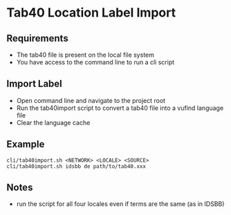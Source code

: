 # Tab40 Location Label Import

## Requirements
 * The tab40 file is present on the local file system
 * You have access to the command line to run a cli script

## Import Label
 * Open command line and navigate to the project root
 * Run the tab40import script to convert a tab40 file into a vufind language file
 * Clear the language cache

## Example
	cli/tab40import.sh <NETWORK> <LOCALE> <SOURCE>
	cli/tab40import.sh idsbb de path/to/tab40.xxx

## Notes
 * run the script for all four locales even if terms are the same (as in IDSBB)